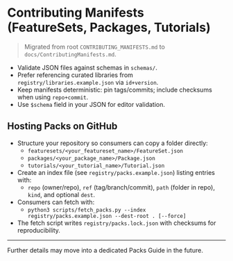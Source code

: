 # Contributing Manifests (FeatureSets, Packages, Tutorials)

> Migrated from root `CONTRIBUTING_MANIFESTS.md` to `docs/ContributingManifests.md`.

- Validate JSON files against schemas in `schemas/`.
- Prefer referencing curated libraries from `registry/libraries.example.json` via `id+version`.
- Keep manifests deterministic: pin tags/commits; include checksums when using `repo+commit`.
- Use `$schema` field in your JSON for editor validation.

## Hosting Packs on GitHub

- Structure your repository so consumers can copy a folder directly:
  - `featuresets/<your_featureset_name>/FeatureSet.json`
  - `packages/<your_package_name>/Package.json`
  - `tutorials/<your_tutorial_name>/Tutorial.json`
- Create an index file (see `registry/packs.example.json`) listing entries with:
  - `repo` (owner/repo), `ref` (tag/branch/commit), `path` (folder in repo), `kind`, and optional `dest`.
- Consumers can fetch with:
  - `python3 scripts/fetch_packs.py --index registry/packs.example.json --dest-root . [--force]`
- The fetch script writes `registry/packs.lock.json` with checksums for reproducibility.

---
Further details may move into a dedicated Packs Guide in the future.
